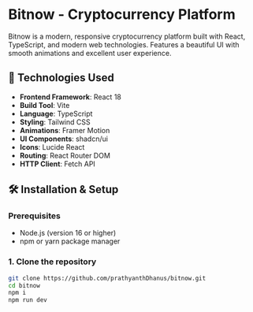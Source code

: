 # Bitnow - Cryptocurrency Platform

Bitnow is a modern, responsive cryptocurrency platform built with React, TypeScript, and modern web technologies. Features a beautiful UI with smooth animations and excellent user experience.

## 🚀 Technologies Used

- **Frontend Framework**: React 18
- **Build Tool**: Vite
- **Language**: TypeScript
- **Styling**: Tailwind CSS
- **Animations**: Framer Motion
- **UI Components**: shadcn/ui
- **Icons**: Lucide React
- **Routing**: React Router DOM
- **HTTP Client**: Fetch API


## 🛠️ Installation & Setup

### Prerequisites

- Node.js (version 16 or higher)
- npm or yarn package manager

### 1. Clone the repository

```bash
git clone https://github.com/prathyanthDhanus/bitnow.git
cd bitnow
npm i
npm run dev
